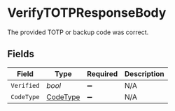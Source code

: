 # VerifyTOTPResponseBody

The provided TOTP or backup code was correct.


## Fields

| Field                                           | Type                                            | Required                                        | Description                                     |
| ----------------------------------------------- | ----------------------------------------------- | ----------------------------------------------- | ----------------------------------------------- |
| `Verified`                                      | *bool*                                          | :heavy_minus_sign:                              | N/A                                             |
| `CodeType`                                      | [CodeType](../../Models/Operations/CodeType.md) | :heavy_minus_sign:                              | N/A                                             |